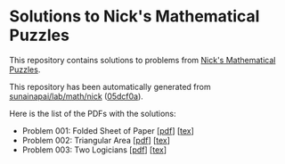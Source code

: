 Solutions to Nick's Mathematical Puzzles
========================================
This repository contains solutions to problems from
[Nick's Mathematical Puzzles][NICKS].

This repository has been automatically generated from
[sunainapai/lab/math/nick][NICKLAB] ([05dcf0a][COMMIT]).

[NICKS]: http://www.qbyte.org/puzzles/
[NICKLAB]: https://github.com/sunainapai/lab/tree/master/math/nick
[COMMIT]: https://github.com/sunainapai/lab/commit/05dcf0a

Here is the list of the PDFs with the solutions:

  - Problem 001: Folded Sheet of Paper [[pdf][PDF001]] [[tex][TEX001]]
  - Problem 002: Triangular Area [[pdf][PDF002]] [[tex][TEX002]]
  - Problem 003: Two Logicians [[pdf][PDF003]] [[tex][TEX003]]

[TEX001]: tex/001.tex
[PDF001]: https://github.com/tmug/nicks-puzzles/raw/master/pdf/001.pdf
[TEX002]: tex/002.tex
[PDF002]: https://github.com/tmug/nicks-puzzles/raw/master/pdf/002.pdf
[TEX003]: tex/003.tex
[PDF003]: https://github.com/tmug/nicks-puzzles/raw/master/pdf/003.pdf
